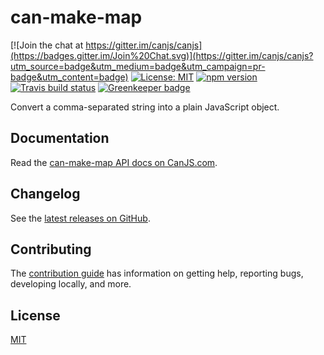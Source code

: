 # can-make-map

[![Join the chat at https://gitter.im/canjs/canjs](https://badges.gitter.im/Join%20Chat.svg)](https://gitter.im/canjs/canjs?utm_source=badge&utm_medium=badge&utm_campaign=pr-badge&utm_content=badge)
[![License: MIT](https://img.shields.io/badge/license-MIT-blue.svg)](https://github.com/canjs/can-make-map/blob/master/LICENSE)
[![npm version](https://badge.fury.io/js/can-make-map.svg)](https://www.npmjs.com/package/can-make-map)
[![Travis build status](https://travis-ci.org/canjs/can-make-map.svg?branch=master)](https://travis-ci.org/canjs/can-make-map)
[![Greenkeeper badge](https://badges.greenkeeper.io/canjs/can-make-map.svg)](https://greenkeeper.io/)

Convert a comma-separated string into a plain JavaScript object.

## Documentation

Read the [can-make-map API docs on CanJS.com](https://canjs.com/doc/can-make-map.html).

## Changelog

See the [latest releases on GitHub](https://github.com/canjs/can-make-map/releases).

## Contributing

The [contribution guide](https://github.com/canjs/can-make-map/blob/master/CONTRIBUTING.md) has information on getting help, reporting bugs, developing locally, and more.

## License

[MIT](https://github.com/canjs/can-make-map/blob/master/LICENSE)

